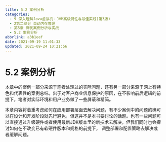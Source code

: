 ```yaml
---
title: 5.2 案例分析
categories: 
  - 9 深入理解Java虛拟机：JVM高级特性与最佳实践(第3版)
  - 2第二部分 自动内存管理
  - 第5章 调优案例分析与实战
  - 5.2 案例分析
abbrlink: a3b1eef
date: 2021-09-19 11:01:33
updated: 2021-09-24 10:21:56
---
```

# 5.2 案例分析
本章中的案例一部分来源于笔者处理过的实际问题，还有另一部分来源于网上有特色和代表性的案例总结。出于对客户商业信息保护的原因，在不影响前后逻辑的前提下，笔者对实际环境和用户业务做了一些屏蔽和精简。

本章内容将着重考虑如何在应用部署层面去解决问题，有不少案例中的问题的确可以在设计和开发阶段就先行避免，但这并不是本书要讨论的话题。也有一些问题可以直接通过升级硬件或者使用最新JDK版本里的新技术去解决，但我们同时也会探讨如何在不改变已有软硬件版本和规格的前提下， 调整部署和配置策略去解决或者缓解问题。

